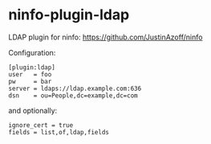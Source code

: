 ninfo-plugin-ldap
=================

LDAP plugin for ninfo: https://github.com/JustinAzoff/ninfo


Configuration:

```
[plugin:ldap]
user   = foo
pw     = bar
server = ldaps://ldap.example.com:636
dsn    = ou=People,dc=example,dc=com
```

and optionally:
```
ignore_cert = true
fields = list,of,ldap,fields
```
